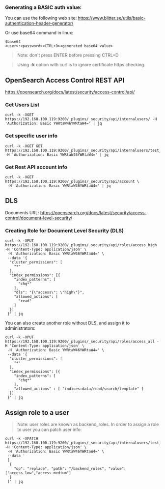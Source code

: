 
### Generating a BASIC auth value:

You can use the following web site:
https://www.blitter.se/utils/basic-authentication-header-generator/

Or use base64 command in linux:
```shell
$base64
<user>:<password><CTRL+D><generated base64 value>
```

> Note: don't press ENTER before pressing CTRL+D 

> Using **-k** option with curl is to ignore certificate https checking.

## OpenSearch Access Control REST API
https://opensearch.org/docs/latest/security/access-control/api/

### Get Users List
```shell
curl -k -XGET https://192.168.100.119:9200/_plugins/_security/api/internalusers/ -H 'Authorization: Basic YWRtaW46YWRtaW4=' | jq
``` 

### Get specific user info
```shell
curl -k -XGET GET https://192.168.100.119:9200/_plugins/_security/api/internalusers/test_use -H 'Authorization: Basic YWRtaW46YWRtaW4=' | jq
```

### Get Rest API account info
```shell
curl -k -XGET https://192.168.100.119:9200/_plugins/_security/api/account \
 -H 'Authorization: Basic YWRtaW46YWRtaW4=' | jq
```

## DLS
Documents URL:
https://opensearch.org/docs/latest/security/access-control/document-level-security/

### Creating Role for Document Level Security (DLS)

```shell
curl -k -XPUT https://192.168.100.119:9200/_plugins/_security/api/roles/access_high -H 'Content-Type: application/json' \
 -H 'Authorization: Basic YWRtaW46YWRtaW4=' \
 --data '{
  "cluster_permissions": [
    "*"
  ],
  "index_permissions": [{
    "index_patterns": [
      "chq*"
    ],
    "dls": "{\"access\": \"high\"}",
    "allowed_actions": [
      "read"
    ]
  }]
 }' | jq
```

You can also create another role without DLS, and assign it to administrators:
```shell
curl -k -XPUT https://192.168.100.119:9200/_plugins/_security/api/roles/access_all -H 'Content-Type: application/json' \
 -H 'Authorization: Basic YWRtaW46YWRtaW4=' \
 --data '{
  "cluster_permissions": [
    "*"
  ],
  "index_permissions": [{
    "index_patterns": [
      "chq*"
    ],
    "allowed_actions" : [ "indices:data/read/search/template" ]
  }]
 }' | jq
 ```


## Assign role to a user
> Note: user roles are known as backend_roles.
In order to assign a role to user you can patch user info:

```shell
curl -k -XPATCH https://192.168.100.119:9200/_plugins/_security/api/internalusers/test_user -H 'Content-Type: application/json' \
 -H 'Authorization: Basic YWRtaW46YWRtaW4=' \
 --data '
 [
  {
    "op": "replace", "path": "/backend_roles", "value": ["access_low","access_medium"]
  }
 ]' | jq
```